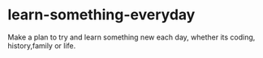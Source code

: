 # learn-something-everyday
Make a plan to try and learn something new each day, whether its coding, history,family or life.
